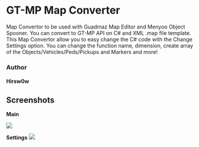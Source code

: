 # GT-MP Map Converter

Map Convertor to be used with Guadmaz Map Editor and Menyoo Object Spooner. You can convert to GT-MP API on C# and XML .map file template.
This Map Convertor allow you to easy change the C# code with the Change Settings option.
You can change the function name, dimension, create array of the Objects/Vehicles/Peds/Pickups and Markers and more!

### Author
####    Hirsw0w

## Screenshots

**Main**

<img src="https://github.com/Hirsw0w/GTA-V-Network-Map-Converter/blob/master/screenshots/main.png"/>

**Settings**
<img src="https://github.com/Hirsw0w/GTA-V-Network-Map-Converter/blob/master/screenshots/settings.png" />
